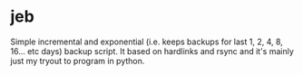 # jeb
Simple incremental and exponential (i.e. keeps backups for last 1, 2, 4, 8, 16... etc days) backup script. 
It based on hardlinks and rsync and it's mainly just my tryout to program in python.

